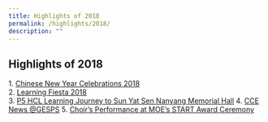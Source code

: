 ```yaml
---
title: Highlights of 2018
permalink: /highlights/2018/
description: ""
---
```

## Highlights of 2018

1. [Chinese New Year Celebrations 2018](https://ganengsengpri-moe-edu-sg-admin.cwp.sg/others/featured/highlights/highlights-of-2018/chinese-new-year-celebrations-2018)<br>
2. [Learning Fiesta 2018](/permalink/2018-point2/)<br>
3. [P5 HCL Learning Journey to Sun Yat Sen Nanyang Memorial Hall](https://ganengsengpri-moe-edu-sg-admin.cwp.sg/others/featured/highlights/highlights-of-2018/p5-hcl-learning-journey-to-sun-yat-sen-nanyang-memorial-hall)
4. [CCE News @GESPS](https://ganengsengpri-moe-edu-sg-admin.cwp.sg/others/featured/highlights/highlights-of-2018/cce-news-at-gesps)
5. [Choir’s Performance at MOE’s START Award Ceremony](https://ganengsengpri-moe-edu-sg-admin.cwp.sg/others/featured/highlights/highlights-of-2018/choir-s-performance-at-moe-s-start-award-ceremony)